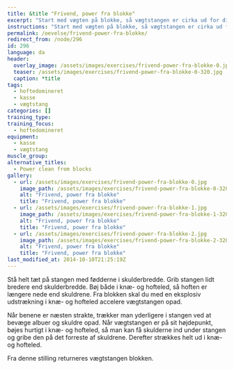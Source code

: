 ```yaml
---
title: &title "Frivend, power fra blokke"
excerpt: "Start med vægten på blokke, så vægtstangen er cirka ud for dine knæ. Let foroverbøjet skal du med en eksplosiv udstrækning i hoften sætte fart i vægtstangen, så du kan gå under vægten og gribe den på brystkassen med albuerne pegende frem."
instructions: "Start med vægten på blokke, så vægtstangen er cirka ud for dine knæ. Let foroverbøjet skal du med en eksplosiv udstrækning i hoften sætte fart i vægtstangen, så du kan gå under vægten og gribe den på brystkassen med albuerne pegende frem."
permalink: /oevelse/frivend-power-fra-blokke/
redirect_from: /node/296
id: 296
language: da
header:
  overlay_image: /assets/images/exercises/frivend-power-fra-blokke-0.jpg
  teaser: /assets/images/exercises/frivend-power-fra-blokke-0-320.jpg
  caption: *title
tags:
  - hoftedomineret
  - kasse
  - vægtstang
categories: []
training_type: 
training_focus: 
  - hoftedomineret
equipment:
  - kasse
  - vægtstang
muscle_group:
alternative_titles:
  - Power clean from blocks
gallery:
  - url: /assets/images/exercises/frivend-power-fra-blokke-0.jpg
    image_path: /assets/images/exercises/frivend-power-fra-blokke-0-320.jpg
    alt: "Frivend, power fra blokke"
    title: "Frivend, power fra blokke"
  - url: /assets/images/exercises/frivend-power-fra-blokke-1.jpg
    image_path: /assets/images/exercises/frivend-power-fra-blokke-1-320.jpg
    alt: "Frivend, power fra blokke"
    title: "Frivend, power fra blokke"
  - url: /assets/images/exercises/frivend-power-fra-blokke-2.jpg
    image_path: /assets/images/exercises/frivend-power-fra-blokke-2-320.jpg
    alt: "Frivend, power fra blokke"
    title: "Frivend, power fra blokke"
last_modified_at: 2014-10-10T21:25:19Z
---
```


Stå helt tæt på stangen med fødderne i skulderbredde. Grib stangen lidt bredere end skulderbredde. Bøj både i knæ- og hofteled, så hoften er længere nede end skuldrene. Fra blokken skal du med en eksplosiv udstrækning i knæ- og hofteled accelere vægtstangen opad.

Når benene er næsten strakte, trækker man yderligere i stangen ved at bevæge albuer og skuldre opad. Når vægtstangen er på sit højdepunkt, bøjes hurtigt i knæ- og hofteled, så man kan få skulderne ind under stangen og gribe den på det forreste af skuldrene. Derefter strækkes helt ud i knæ- og hofteled.

Fra denne stilling returneres vægtstangen blokken.
